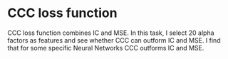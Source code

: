 # CCC loss function
CCC loss function combines IC and MSE. In this task, I select 20 alpha factors as features and see whether CCC can outform IC and MSE. I find that for some specific Neural Networks CCC outforms IC and MSE.

